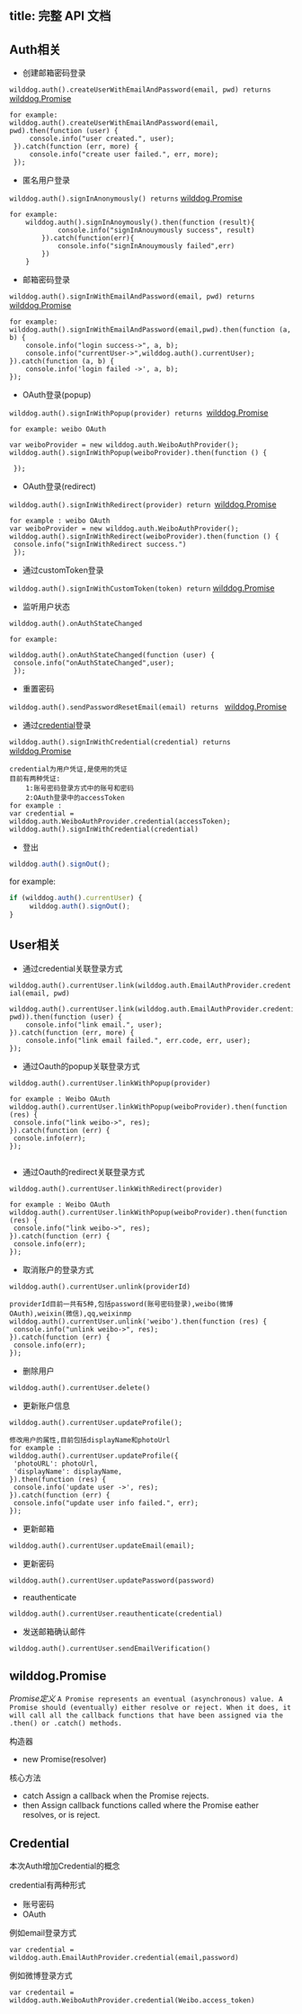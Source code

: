 title:  完整 API 文档
---

## Auth相关

* 创建邮箱密码登录

`wilddog.auth().createUserWithEmailAndPassword(email, pwd) returns `[wilddog.Promise](/api/auth/web.html#wilddog-Promise)

```
for example:
wilddog.auth().createUserWithEmailAndPassword(email, pwd).then(function (user) {
     console.info("user created.", user);
 }).catch(function (err, more) { 
     console.info("create user failed.", err, more);
 });
```

* 匿名用户登录

`wilddog.auth().signInAnonymously() returns` [wilddog.Promise](/api/auth/web.html#wilddog-Promise)

```
for example:
    wilddog.auth().signInAnoymously().then(function (result){
            console.info("signInAnouymously success", result)
        }).catch(function(err){
            console.info("signInAnouymously failed",err)
        })
    }
```

* 邮箱密码登录

`wilddog.auth().signInWithEmailAndPassword(email, pwd) returns` [wilddog.Promise](/api/auth/web.html#wilddog-Promise) 

```
for example:
wilddog.auth().signInWithEmailAndPassword(email,pwd).then(function (a, b) { 
    console.info("login success->", a, b);    
    console.info("currentUser->",wilddog.auth().currentUser);
}).catch(function (a, b) {
    console.info('login failed ->', a, b);
});
```

* OAuth登录\(popup\)

`wilddog.auth().signInWithPopup(provider) returns `[wilddog.Promise](/api/auth/web.html#wilddog-Promise)

```
for example: weibo OAuth

var weiboProvider = new wilddog.auth.WeiboAuthProvider();
wilddog.auth().signInWithPopup(weiboProvider).then(function () {

 });
```

* OAuth登录\(redirect\)

`wilddog.auth().signInWithRedirect(provider) return `[wilddog.Promise](/api/auth/web.html#wilddog-Promise)

```
for example : weibo OAuth
var weiboProvider = new wilddog.auth.WeiboAuthProvider();
wilddog.auth().signInWithRedirect(weiboProvider).then(function () {
 console.info("signInWithRedirect success.")
 });

```

* 通过customToken登录

`wilddog.auth().signInWithCustomToken(token) return` [wilddog.Promise](/api/auth/web.html#wilddog-Promise)

* 监听用户状态

`wilddog.auth().onAuthStateChanged`

```
for example: 

wilddog.auth().onAuthStateChanged(function (user) {
 console.info("onAuthStateChanged",user);
 });

```

* 重置密码

`wilddog.auth().sendPasswordResetEmail(email) returns ` [wilddog.Promise](/api/auth/web.html#wilddog-Promise)

* 通过[credential](/api/auth/web.html#Credential)登录

`wilddog.auth().signInWithCredential(credential) returns`
[wilddog.Promise](/api/auth/web.html#wilddog-Promise)

```
credential为用户凭证,是使用的凭证
目前有两种凭证:
    1:账号密码登录方式中的账号和密码
    2:OAuth登录中的accessToken
for example : 
var credential = wilddog.auth.WeiboAuthProvider.credential(accessToken);
wilddog.auth().signInWithCredential(credential)

```

* 登出 <a id="signout"></a>

```javascript
wilddog.auth().signOut();
```
for example:
```javascript
if (wilddog.auth().currentUser) {
     wilddog.auth().signOut();
}
```

## User相关

- 通过credential关联登录方式

`wilddog.auth().currentUser.link(wilddog.auth.EmailAuthProvider.credential(email, pwd)`

```
wilddog.auth().currentUser.link(wilddog.auth.EmailAuthProvider.credential(email, pwd)).then(function (user) { 
    console.info("link email.", user);
}).catch(function (err, more) {
    console.info("link email failed.", err.code, err, user);
});

```
- 通过Oauth的popup关联登录方式

`wilddog.auth().currentUser.linkWithPopup(provider)`

```
for example : Weibo OAuth
wilddog.auth().currentUser.linkWithPopup(weiboProvider).then(function (res) {
 console.info("link weibo->", res);
}).catch(function (err) {
 console.info(err);
});


```

- 通过Oauth的redirect关联登录方式

`wilddog.auth().currentUser.linkWithRedirect(provider)`
```
for example : Weibo OAuth
wilddog.auth().currentUser.linkWithPopup(weiboProvider).then(function (res) {
 console.info("link weibo->", res);
}).catch(function (err) {
 console.info(err);
});

```

- 取消账户的登录方式

`wilddog.auth().currentUser.unlink(providerId)`
```
providerId目前一共有5种,包括password(账号密码登录),weibo(微博OAuth),weixin(微信),qq,weixinmp
wilddog.auth().currentUser.unlink('weibo').then(function (res) {
 console.info("unlink weibo->", res);
}).catch(function (err) {
 console.info(err);
});

```

- 删除用户

`wilddog.auth().currentUser.delete()`

- 更新账户信息

`wilddog.auth().currentUser.updateProfile();`
```
修改用户的属性,目前包括displayName和photoUrl
for example :
wilddog.auth().currentUser.updateProfile({
 'photoURL': photoUrl,
 'displayName': displayName,
}).then(function (res) {
 console.info('update user ->', res);
}).catch(function (err) {
 console.info("update user info failed.", err);
});

```

- 更新邮箱

`wilddog.auth().currentUser.updateEmail(email);`

- 更新密码

`wilddog.auth().currentUser.updatePassword(password)`

- reauthenticate

`wilddog.auth().currentUser.reauthenticate(credential)`

- 发送邮箱确认邮件

`wilddog.auth().currentUser.sendEmailVerification()`

## wilddog.Promise

*Promise定义*
  ```A Promise represents an eventual (asynchronous) value. A Promise should (eventually) either resolve or reject. When it does, it will call all the callback functions that have been assigned via the .then() or .catch() methods.```

构造器
- new Promise(resolver)

核心方法
- catch
    Assign a callback when the Promise rejects.
- then
    Assign callback functions called where the Promise eather resolves, or is reject.

## Credential

本次Auth增加Credential的概念

credential有两种形式
- 账号密码
- OAuth

例如email登录方式

`var credential = wilddog.auth.EmailAuthProvider.credential(email,password)`

例如微博登录方式

`var credentail = wilddog.auth.WeiboAuthProvider.credential(Weibo.access_token)` 